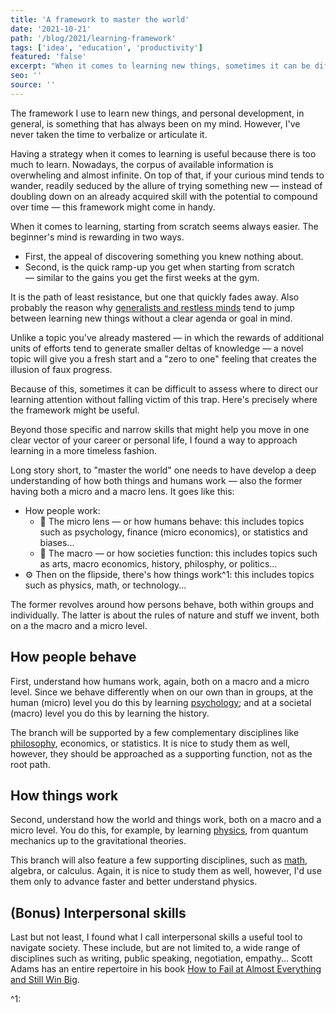```yaml
---
title: 'A framework to master the world'
date: '2021-10-21'
path: '/blog/2021/learning-framework'
tags: ['idea', 'education', 'productivity']
featured: 'false'
excerpt: "When it comes to learning new things, sometimes it can be difficult to assess where to direct our attention. Because of this, I've developed a simple framework to approach learning timelessly."
seo: ''
source: ''
---
```


The framework I use to learn new things, and personal development, in general, is something that has always been on my mind. However, I've never taken the time to verbalize or articulate it.

Having a strategy when it comes to learning is useful because there is too much to learn. Nowadays, the corpus of available information is overwheling and almost infinite. On top of that, if your curious mind tends to wander, readily seduced by the allure of trying something new — instead of doubling down on an already acquired skill with the potential to compound over time — this framework might come in handy.

When it comes to learning, starting from scratch seems always easier. The beginner's mind is rewarding in two ways.

- First, the appeal of discovering something you knew nothing about.
- Second, is the quick ramp-up you get when starting from scratch — similar to the gains you get the first weeks at the gym.

It is the path of least resistance, but one that quickly fades away. Also probably the reason why [generalists and restless minds](/blog/2020/generalists) tend to jump between learning new things without a clear agenda or goal in mind.

Unlike a topic you've already mastered — in which the rewards of additional units of efforts tend to generate smaller deltas of knowledge — a novel topic will give you a fresh start and a "zero to one" feeling that creates the illusion of faux progress.

Because of this, sometimes it can be difficult to assess where to direct our learning attention without falling victim of this trap. Here's precisely where the framework might be useful.

Beyond those specific and narrow skills that might help you move in one clear vector of your career or personal life, I found a way to approach learning in a more timeless fashion.

Long story short, to "master the world" one needs to have develop a deep understanding of how both things and humans work — also the former having both a micro and a macro lens. It goes like this:

- How people work:
  - 🔬 The micro lens — or how humans behave: this includes topics such as psychology, finance (micro economics), or statistics and biases...
  - 🔭 The macro — or how societies function: this includes topics such as arts, macro economics, history, philosphy, or politics...
- ⚙️ Then on the flipside, there's how things work^1: this includes topics such as physics, math, or technology...

The former revolves around how persons behave, both within groups and individually. The latter is about the rules of nature and stuff we invent, both on a the macro and a micro level.

## How people behave

First, understand how humans work, again, both on a macro and a micro level. Since we behave differently when on our own than in groups, at the human (micro) level you do this by learning [psychology](https://medium.com/@yegg/mental-models-i-find-repeatedly-useful-936f1cc405d); and at a societal (macro) level you do this by learning the history.

The branch will be supported by a few complementary disciplines like [philosophy](https://www.susanrigetti.com/philosophy), economics, or statistics. It is nice to study them as well, however, they should be approached as a supporting function, not as the root path.

## How things work

Second, understand how the world and things work, both on a macro and a micro level. You do this, for example, by learning [physics](https://www.susanrigetti.com/physics), from quantum mechanics up to the gravitational theories.

This branch will also feature a few supporting disciplines, such as [math](https://www.susanrigetti.com/math), algebra, or calculus. Again, it is nice to study them as well, however, I'd use them only to advance faster and better understand physics.

## (Bonus) Interpersonal skills

Last but not least, I found what I call interpersonal skills a useful tool to navigate society. These include, but are not limited to, a wide range of disciplines such as writing, public speaking, negotiation, empathy... Scott Adams has an entire repertoire in his book [How to Fail at Almost Everything and Still Win Big](/blog/2020/win-big).

^1:
